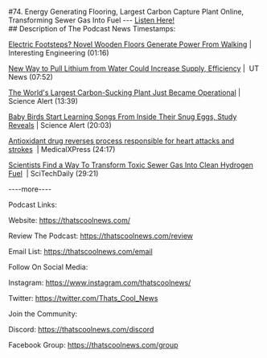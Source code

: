 #74. Energy Generating Flooring, Largest Carbon Capture Plant Online, Transforming Sewer Gas Into Fuel
        ---
        [Listen Here!](https://thatscoolnews.podbean.com/e/74-energy-generating-flooring-largest-carbon-capture-plant-online-transforming-sewer-gas-into-fuel/) \
        ## Description of The Podcast
        News Timestamps:
<p><a href='https://interestingengineering.com/electric-footsteps-novel-wooden-floors-generate-power-from-walking'>Electric Footsteps? Novel Wooden Floors Generate Power From Walking</a> | Interesting Engineering (01:16)</p>

<p><a href='https://news.utexas.edu/2021/09/08/new-way-to-pull-lithium-from-water-could-increase-supply-efficiency/'>New Way to Pull Lithium from Water Could Increase Supply, Efficiency</a> |  UT News (07:52)</p>

<p><a href='https://www.sciencealert.com/world-s-largest-project-for-turning-carbon-dioxide-into-rock-has-begun'>The World's Largest Carbon-Sucking Plant Just Became Operational</a> | Science Alert (13:39)</p>

<p><a href='https://www.sciencealert.com/baby-birds-start-learning-their-songs-from-inside-their-snug-eggs-study-reveals'>Baby Birds Start Learning Songs From Inside Their Snug Eggs, Study Reveals</a> | Science Alert (20:03)</p>

<p><a href='https://medicalxpress.com/news/2021-09-antioxidant-drug-reverses-responsible-heart.html'>Antioxidant drug reverses process responsible for heart attacks and strokes</a>  | MedicalXPress (24:17)</p>

<p><a href='https://scitechdaily.com/chemical-looping-scientists-find-a-way-to-transform-toxic-sewer-gas-into-clean-hydrogen-fuel/'>Scientists Find a Way To Transform Toxic Sewer Gas Into Clean Hydrogen Fuel</a>  | SciTechDaily (29:21)</p>

<p>----more----</p>

Podcast Links:
<p style="text-align:left;">Website: <a href='https://thatscoolnews.com/'>https://thatscoolnews.com/</a></p>

<p style="text-align:left;">Review The Podcast: <a href='https://thatscoolnews.com/review/'>https://thatscoolnews.com/review</a></p>

<p style="text-align:left;">Email List: <a href='https://thatscoolnews.com/email/'>https://thatscoolnews.com/email</a></p>

Follow On Social Media:
<p style="text-align:left;">Instagram: <a href='https://www.instagram.com/thatscoolnews/'>https://www.instagram.com/thatscoolnews/ </a></p>

<p style="text-align:left;">Twitter: <a href='https://twitter.com/Thats_Cool_News'>https://twitter.com/Thats_Cool_News</a> </p>

Join the Community:
<p style="text-align:left;">Discord: <a href='https://thatscoolnews.com/discord'>https://thatscoolnews.com/discord</a></p>

<p style="text-align:left;">Facebook Group: <a href='https://thatscoolnews.com/group'>https://thatscoolnews.com/group</a></p>
